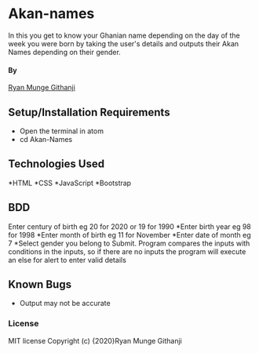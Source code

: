 # Akan-names
In this you get to know your Ghanian name depending on the day of the week you were born by taking the user's details and outputs their Akan Names depending on their gender.
#### By 
[Ryan Munge Githanji](https://github.com/ryan-ryu8/Akan-names.git)
## Setup/Installation Requirements
* Open the terminal in atom
* cd Akan-Names
## Technologies Used
*HTML
*CSS
*JavaScript
*Bootstrap
## BDD
Enter century of birth eg 20 for 2020 or 19 for 1990
 *Enter birth year eg 98 for 1998 
 *Enter month of birth eg 11 for November
 *Enter date of month eg 7
 *Select gender you belong to
 Submit. Program compares the inputs with conditions in the inputs, so if there are no inputs the program will execute an else for alert to enter valid details
 ## Known Bugs 
 * Output may not be accurate 
 ### License
MIT license
Copyright (c) {2020}Ryan Munge Githanji 
